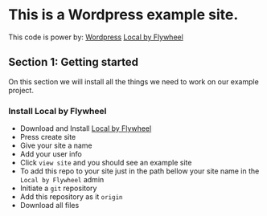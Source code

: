 # This is a Wordpress example site.

This code is power by:
[Wordpress](https://wordpress.com/)
[Local by Flywheel](https://localbyflywheel.com/)

## Section 1: Getting started

On this section we will install all the things we need to work on our example project.

### Install Local by Flywheel
- Download and Install [Local by Flywheel](https://localbyflywheel.com/)
- Press create site
- Give your site a name
- Add your user info
- Click `view site` and you should see an example site
- To add this repo to your site just in the path bellow your site name in the `Local by Flywheel` admin
- Initiate a `git` repository
- Add this repository as it `origin`
- Download all files
